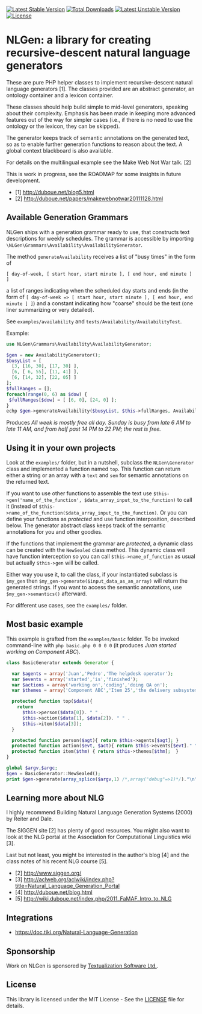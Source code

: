 [![Latest Stable Version](http://poser.pugx.org/nlgen/nlgen/v)](https://packagist.org/packages/nlgen/nlgen) [![Total Downloads](http://poser.pugx.org/nlgen/nlgen/downloads)](https://packagist.org/packages/nlgen/nlgen) [![Latest Unstable Version](http://poser.pugx.org/nlgen/nlgen/v/unstable)](https://packagist.org/packages/nlgen/nlgen) [![License](http://poser.pugx.org/nlgen/nlgen/license)](https://packagist.org/packages/nlgen/nlgen)

# NLGen: a library for creating recursive-descent natural language generators

These are pure PHP helper classes to implement recursive-descent
natural language generators [1].  The classes provided are an abstract
generator, an ontology container and a lexicon container.

These classes should help build simple to mid-level generators,
speaking about their complexity.  Emphasis has been made in keeping
more advanced features out of the way for simpler cases (i.e., if
there is no need to use the ontology or the lexicon, they can be
skipped).

The generator keeps track of semantic annotations on the generated
text, so as to enable further generation functions to reason about the
text.  A global context blackboard is also available.

For details on the multilingual example see the Make Web Not War talk. [2]

This is work in progress, see the ROADMAP for some insights in future
development.

* [1] http://duboue.net/blog5.html
* [2] http://duboue.net/papers/makewebnotwar20111128.html


## Available Generation Grammars

NLGen ships with a generation grammar ready to use, that constructs
text descriptions for weekly schedules. The grammar is accessible by
importing `\NLGen\Grammars\Availability\AvailabilityGenerator`.

The method `generateAvailability` receives a list of "busy times" in
the form of

`[ day-of-week, [ start hour, start minute ], [ end hour, end minute ] ]`

a list of ranges indicating when the scheduled day starts and ends (in
the form of `[ day-of-week => [ start hour, start minute ], [ end
hour, end minute ] ]`) and a constant indicating how "coarse" should
be the text (one liner summarizing or very detailed).

See `examples/availability` and `tests/Availability/AvailabilityTest`.

Example:

```php
use NLGen\Grammars\Availability\AvailabilityGenerator;

$gen = new AvailabilityGenerator();
$busyList = [
  [3, [16, 30], [17, 30] ],
  [6, [ 6, 55], [11, 41] ],
  [6, [14, 32], [22, 05] ]
];
$fullRanges = [];
foreach(range(0, 6) as $dow) {
 $fullRanges[$dow] = [ [6, 0], [24, 0] ];
}
echp $gen->generateAvailability($busyList, $this->fullRanges, AvailabilityGenerator::BASE, null);
```

Produces _All week is mostly free all day. Sunday is busy from late 6 AM to late 11 AM, and from half past 14 PM to 22 PM; the rest is free._


## Using it in your own projects

Look at the `examples/` folder, but in a nutshell, subclass the
`NLGen\Generator` class and implemented a function named `top`. This
function can return either a string or an array with a `text` and
`sem` for semantic annotations on the returned text.

If you want to use other functions to assemble the text use
`$this->gen('name_of_the_function',
$data_array_input_to_the_function)` to call it (instead of
`$this->name_of_the_function($data_array_input_to_the_function)`. Or
you can define your functions as *protected* and use function
interposition, described below. The generator abstract class keeps
track of the semantic annotations for you and other goodies.

If the functions that implement the grammar are *protected*, a dynamic
class can be created with the `NewSealed` class method. This dynamic
class will have function interception so you can call
`$this->name_of_function` as usual but actually `$this->gen` will be
called.

Either way you use it, to call the class, if your instantiated
subclass is `$my_gen` then `$my_gen->generate($input_data_as_an_array)`
will return the generated strings. If you want to access the semantic
annotations, use `$my_gen->semantics()` afterward.

For different use cases, see the `examples/` folder.


## Most basic example

This example is grafted from the `examples/basic` folder. To be
invoked command-line with `php basic.php 0 0 0 0` (it produces _Juan
started working on Component ABC_).

```php
class BasicGenerator extends Generator {

  var $agents = array('Juan','Pedro','The helpdesk operator');
  var $events = array('started','is','finished');
  var $actions = array('working on','coding','doing QA on');
  var $themes = array('Component ABC','Item 25','the delivery subsystem');

  protected function top($data){
    return
      $this->person($data[0]). " " .
      $this->action($data[1], $data[2]). " " .
      $this->item($data[3]);
  }

  protected function person($agt){ return $this->agents[$agt]; }
  protected function action($evt, $act){ return $this->events[$evt]." ".$this->actions[$act]; }
  protected function item($thm) { return $this->themes[$thm];  }
}

global $argv,$argc;
$gen = BasicGenerator::NewSealed();
print $gen->generate(array_splice($argv,1) /*,array("debug"=>1)*/)."\n";
```


## Learning more about NLG

I highly recommend Building Natural Language Generation Systems (2000)
by Reiter and Dale.

The SIGGEN site [2] has plenty of good resources. You might also want
to look at the NLG portal at the Association for Computational
Linguistics wiki [3].

Last but not least, you might be interested in the author's blog [4]
and the class notes of his recent NLG course [5].


* [2] http://www.siggen.org/
* [3] http://aclweb.org/aclwiki/index.php?title=Natural_Language_Generation_Portal
* [4] http://duboue.net/blog.html
* [5] http://wiki.duboue.net/index.php/2011_FaMAF_Intro_to_NLG

## Integrations
* https://doc.tiki.org/Natural-Language-Generation


## Sponsorship

Work on NLGen is sponsored by [Textualization Software Ltd.](http://textualization.com).


## License

This library is licensed under the MIT License - See the [LICENSE](LICENSE) file for details.



